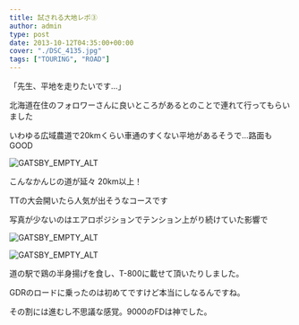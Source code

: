 ```yaml
---
title: 試される大地レポ③
author: admin
type: post
date: 2013-10-12T04:35:00+00:00
cover: "./DSC_4135.jpg"
tags: ["TOURING", "ROAD"]
---
```


「先生、平地を走りたいです…」

北海道在住のフォロワーさんに良いところがあるとのことで連れて行ってもらいました

いわゆる広域農道で20kmくらい車通のすくない平地があるそうで…路面もGOOD

![GATSBY_EMPTY_ALT](DSC_4135.jpg)

こんなかんじの道が延々 20km以上！

TTの大会開いたら人気が出そうなコースです

写真が少ないのはエアロポジションでテンション上がり続けていた影響で

![GATSBY_EMPTY_ALT](DSC_4137.jpg)

![GATSBY_EMPTY_ALT](DSC_4136.jpg)

道の駅で鶏の半身揚げを食し、T-800に載せて頂いたりしました。

GDRのロードに乗ったのは初めてですけど本当にしなるんですね。

その割には進むし不思議な感覚。9000のFDは神でした。
